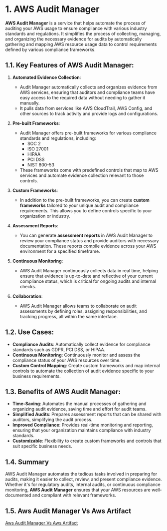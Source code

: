 # 1. AWS Audit Manager

**AWS Audit Manager** is a service that helps automate the process of auditing your AWS usage to ensure compliance with various industry standards and regulations. It simplifies the process of collecting, managing, and organizing the necessary evidence for audits by automatically gathering and mapping AWS resource usage data to control requirements defined by various compliance frameworks.

## 1.1. Key Features of AWS Audit Manager:

1. **Automated Evidence Collection**:

   - Audit Manager automatically collects and organizes evidence from AWS services, ensuring that auditors and compliance teams have easy access to the required data without needing to gather it manually.
   - It pulls data from services like AWS CloudTrail, AWS Config, and other sources to track activity and provide logs and configurations.

2. **Pre-built Frameworks**:

   - Audit Manager offers pre-built frameworks for various compliance standards and regulations, including:
     - SOC 2
     - ISO 27001
     - HIPAA
     - PCI DSS
     - NIST 800-53
   - These frameworks come with predefined controls that map to AWS services and automate evidence collection relevant to those controls.

3. **Custom Frameworks**:

   - In addition to the pre-built frameworks, you can create **custom frameworks** tailored to your unique audit and compliance requirements. This allows you to define controls specific to your organization or industry.

4. **Assessment Reports**:

   - You can generate **assessment reports** in AWS Audit Manager to review your compliance status and provide auditors with necessary documentation. These reports compile evidence across your AWS environment for a specified timeframe.

5. **Continuous Monitoring**:

   - AWS Audit Manager continuously collects data in real time, helping ensure that evidence is up-to-date and reflective of your current compliance status, which is critical for ongoing audits and internal checks.

6. **Collaboration**:
   - AWS Audit Manager allows teams to collaborate on audit assessments by defining roles, assigning responsibilities, and tracking progress, all within the same interface.

## 1.2. Use Cases:

- **Compliance Audits**: Automatically collect evidence for compliance standards such as GDPR, PCI DSS, or HIPAA.
- **Continuous Monitoring**: Continuously monitor and assess the compliance status of your AWS resources over time.
- **Custom Control Mapping**: Create custom frameworks and map internal controls to automate the collection of audit evidence specific to your business requirements.

## 1.3. Benefits of AWS Audit Manager:

- **Time-Saving**: Automates the manual processes of gathering and organizing audit evidence, saving time and effort for audit teams.
- **Simplified Audits**: Prepares assessment reports that can be shared with auditors, simplifying the audit process.
- **Improved Compliance**: Provides real-time monitoring and reporting, ensuring that your organization maintains compliance with industry standards.
- **Customizable**: Flexibility to create custom frameworks and controls that suit specific business needs.

## 1.4. Summary

AWS Audit Manager automates the tedious tasks involved in preparing for audits, making it easier to collect, review, and present compliance evidence. Whether it's for regulatory audits, internal audits, or continuous compliance monitoring, **AWS Audit Manager** ensures that your AWS resources are well-documented and compliant with relevant frameworks.

## 1.5. Aws Audit Manager Vs Aws Artifact

[Aws Audit Manager Vs Aws Artifact](./aws-artifact-vs-audit-manager.md)
